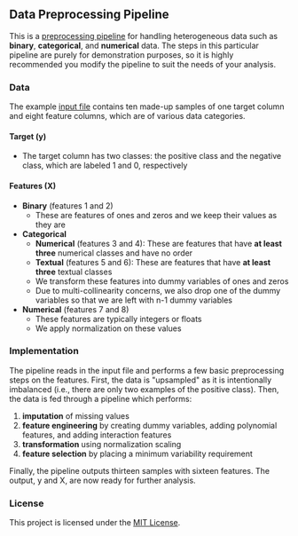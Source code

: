 ## Data Preprocessing Pipeline

This is a [preprocessing pipeline](/preprocessing_pipeline.py) for handling heterogeneous data such as **binary**, **categorical**, and **numerical** data. The steps in this particular pipeline are purely for demonstration purposes, so it is highly recommended you modify the pipeline to suit the needs of your analysis.

### Data

The example [input file](/input/data_example.csv) contains ten made-up samples of one target column and eight feature columns, which are of various data categories.

#### Target (y)
- The target column has two classes: the positive class and the negative class, which are labeled 1 and 0, respectively

#### Features (X)
- **Binary** (features 1 and 2)
	* These are features of ones and zeros and we keep their values as they are
- **Categorical**
	* **Numerical** (features 3 and 4): These are features that have **at least three** numerical classes and have no order
	* **Textual** (features 5 and 6): These are features that have **at least three** textual classes
	* We transform these features into dummy variables of ones and zeros
	* Due to multi-collinearity concerns, we also drop one of the dummy variables so that we are left with n-1 dummy variables
- **Numerical** (features 7 and 8)
	* These features are typically integers or floats
	* We apply normalization on these values

### Implementation

The pipeline reads in the input file and performs a few basic preprocessing steps on the features. First, the data is "upsampled" as it is intentionally imbalanced (i.e., there are only two examples of the positive class). Then, the data is fed through a pipeline which performs:

1. **imputation** of missing values
2. **feature engineering** by creating dummy variables, adding polynomial features, and adding interaction features
3. **transformation** using normalization scaling
4. **feature selection** by placing a minimum variability requirement

Finally, the pipeline outputs thirteen samples with sixteen features. The output, y and X, are now ready for further analysis.

### License

This project is licensed under the [MIT License](/LICENSE).